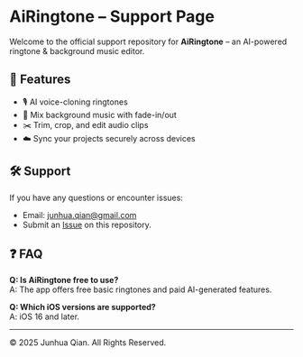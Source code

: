 # AiRingtone – Support Page

Welcome to the official support repository for **AiRingtone** – an AI-powered ringtone & background music editor.

## 📱 Features
- 🎙️ AI voice-cloning ringtones  
- 🎵 Mix background music with fade-in/out  
- ✂️ Trim, crop, and edit audio clips  
- ☁️ Sync your projects securely across devices  

## 🛠️ Support
If you have any questions or encounter issues:
- Email: [junhua.qian@gmail.com](mailto:junhua.qian@gmail.com)
- Submit an [Issue](../../issues) on this repository.

## ❓ FAQ
**Q: Is AiRingtone free to use?**  
A: The app offers free basic ringtones and paid AI-generated features.

**Q: Which iOS versions are supported?**  
A: iOS 16 and later.

---

© 2025 Junhua Qian. All Rights Reserved.